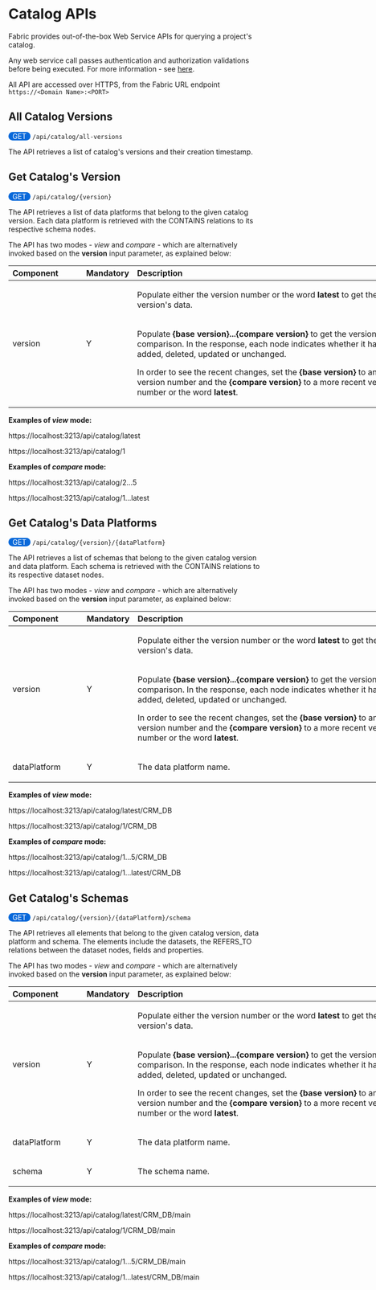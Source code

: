 # Catalog APIs

Fabric provides out-of-the-box Web Service APIs for querying a project's catalog.

Any web service call passes authentication and authorization validations before being executed. For more information - see [here](/articles/26_fabric_security/05_fabric_webservices_security.md).

All API are accessed over HTTPS, from the Fabric URL endpoint `https://<Domain Name>:<PORT>`



## All Catalog Versions

<span style="border-radius: 2em; background-color: #0969da; padding: 0 8px; color:white">GET</span>   `/api/catalog/all-versions`

The API retrieves a list of catalog's versions and their creation timestamp.



## Get Catalog's Version

<span style="border-radius: 2em; background-color: #0969da; padding: 0 8px; color:white">GET</span>   `/api/catalog/{version}`

The API retrieves a list of data platforms that belong to the given catalog version. Each data platform is retrieved with the CONTAINS relations to its respective schema nodes. 

The API has two modes - *view* and *compare* - which are alternatively invoked based on the **version** input parameter, as explained below:

<table style="width: 800px;">
<thead>
<tr>
<th style="text-align: left;" width="100pxl"><strong>Component</strong></th>
<th style="text-align: left;" width="50pxl"><strong>Mandatory</strong></th>
<th style="text-align: left;" width="650pxl"><strong>Description</strong></th>
</tr>
</thead>
<tbody>
<tr>
<td style="width: 141.047px;" rowspan="2">version</td>
<td style="width: 83.7969px;" rowspan="2">Y</td>
<td style="width: 400.156px;">
    <p>Populate either the version number or the word <strong>latest</strong> to get the version's data.</p>
</td>
</tr>
<tr>
<td style="width: 400.156px;">
    <p>Populate <strong>{base version}...{compare version}</strong> to get the versions comparison. In the response, each node indicates whether it has been added, deleted, updated or unchanged.</p>
    <p>In order to see the recent changes, set the <strong>{base version}</strong> to an older version number and the <strong>{compare version}</strong> to a more recent version number or the word <strong>latest</strong>. 
    </p></td>
</tr>
</tbody>
</table>

**Examples of *view* mode:**

https://localhost:3213/api/catalog/latest

https://localhost:3213/api/catalog/1

**Examples of *compare* mode:**

https://localhost:3213/api/catalog/2...5

https://localhost:3213/api/catalog/1...latest



## Get Catalog's Data Platforms

<span style="border-radius: 2em; background-color: #0969da; padding: 0 8px; color:white">GET</span>   `/api/catalog/{version}/{dataPlatform}`

The API retrieves a list of schemas that belong to the given catalog version and data platform. Each schema is retrieved with the CONTAINS relations to its respective dataset nodes. 

The API has two modes - *view* and *compare* - which are alternatively invoked based on the **version** input parameter, as explained below:

<table style="width: 800px;">
<thead>
<tr>
<th style="text-align: left;" width="100pxl"><strong>Component</strong></th>
<th style="text-align: left;" width="50pxl"><strong>Mandatory</strong></th>
<th style="text-align: left;" width="650pxl"><strong>Description</strong></th>
</tr>
</thead>
<tbody>
<tr>
<td style="width: 141.047px;" rowspan="2">version</td>
<td style="width: 83.7969px;" rowspan="2">Y</td>
<td style="width: 400.156px;">
<p>Populate either the version number or the word <strong>latest</strong> to get the version's data.</p>
</td>
</tr>
<tr>
<td style="width: 400.156px;">
<p>Populate <strong>{base version}...{compare version}</strong> to get the versions comparison. In the response, each node indicates whether it has been added, deleted, updated or unchanged.</p>
<p>In order to see the recent changes, set the <strong>{base version}</strong> to an older version number and the <strong>{compare version}</strong> to a more recent version number or the word <strong>latest</strong>.</p>
</td>
</tr>
<tr>
<td style="width: 141.047px;">dataPlatform</td>
<td style="width: 83.7969px;">Y</td>
<td style="width: 400.156px;">
<p>The data platform name.</p>
</td>
</tr>
</tbody>
</table>

**Examples of *view* mode:**

https://localhost:3213/api/catalog/latest/CRM_DB

https://localhost:3213/api/catalog/1/CRM_DB

**Examples of *compare* mode:**

https://localhost:3213/api/catalog/1...5/CRM_DB

https://localhost:3213/api/catalog/1...latest/CRM_DB



## Get Catalog's Schemas

<span style="border-radius: 2em; background-color: #0969da; padding: 0 8px; color:white">GET</span>   `/api/catalog/{version}/{dataPlatform}/schema`

The API retrieves all elements that belong to the given catalog version, data platform and schema. The elements include the datasets, the REFERS_TO relations between the dataset nodes, fields and properties. 

The API has two modes - *view* and *compare* - which are alternatively invoked based on the **version** input parameter, as explained below:

<table style="width: 800px;">
<thead>
<tr>
<th style="text-align: left;" width="100pxl"><strong>Component</strong></th>
<th style="text-align: left;" width="50pxl"><strong>Mandatory</strong></th>
<th style="text-align: left;" width="650pxl"><strong>Description</strong></th>
</tr>
</thead>
<tbody>
<tr>
<td style="width: 141.047px;" rowspan="2">version</td>
<td style="width: 83.7969px;" rowspan="2">Y</td>
<td style="width: 400.156px;">
<p>Populate either the version number or the word <strong>latest</strong> to get the version's data.</p>
</td>
</tr>
<tr>
<td style="width: 400.156px;">
<p>Populate <strong>{base version}...{compare version}</strong> to get the versions comparison. In the response, each node indicates whether it has been added, deleted, updated or unchanged.</p>
<p>In order to see the recent changes, set the <strong>{base version}</strong> to an older version number and the <strong>{compare version}</strong> to a more recent version number or the word <strong>latest</strong>.</p>
</td>
</tr>
<tr>
<td style="width: 141.047px;">dataPlatform</td>
<td style="width: 83.7969px;">Y</td>
<td style="width: 400.156px;">
<p>The data platform name.</p>
</td>
</tr>
<tr>
<td style="width: 141.047px;">schema</td>
<td style="width: 83.7969px;">Y</td>
<td style="width: 400.156px;">
<p>The schema name.</p>
</td>
</tr>
</tbody>
</table>

**Examples of *view* mode:**

https://localhost:3213/api/catalog/latest/CRM_DB/main

https://localhost:3213/api/catalog/1/CRM_DB/main

**Examples of *compare* mode:**

https://localhost:3213/api/catalog/1...5/CRM_DB/main

https://localhost:3213/api/catalog/1...latest/CRM_DB/main